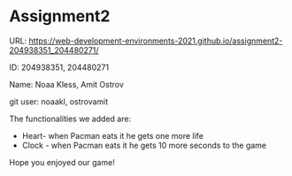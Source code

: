 # Assignment2

URL: https://web-development-environments-2021.github.io/assignment2-204938351_204480271/

ID: 204938351, 204480271

Name: Noaa Kless, Amit Ostrov

git user: noaakl, ostrovamit

The functionalities we added are:

* Heart- when Pacman eats it he gets one more life
* Clock - when Pacman eats it he gets 10 more seconds to the game

Hope you enjoyed our game!
 

